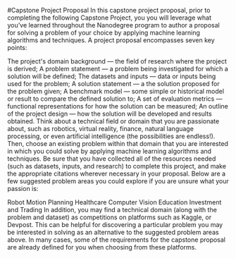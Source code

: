 #Capstone Project Proposal
In this capstone project proposal, prior to completing the following Capstone Project, you you will leverage what you’ve learned throughout the Nanodegree program to author a proposal for solving a problem of your choice by applying machine learning algorithms and techniques. A project proposal encompasses seven key points:

The project's domain background — the field of research where the project is derived;
A problem statement — a problem being investigated for which a solution will be defined;
The datasets and inputs — data or inputs being used for the problem;
A solution statement — a the solution proposed for the problem given;
A benchmark model — some simple or historical model or result to compare the defined solution to;
A set of evaluation metrics — functional representations for how the solution can be measured;
An outline of the project design — how the solution will be developed and results obtained.
Think about a technical field or domain that you are passionate about, such as robotics, virtual reality, finance, natural language processing, or even artificial intelligence (the possibilities are endless!). Then, choose an existing problem within that domain that you are interested in which you could solve by applying machine learning algorithms and techniques. Be sure that you have collected all of the resources needed (such as datasets, inputs, and research) to complete this project, and make the appropriate citations wherever necessary in your proposal. Below are a few suggested problem areas you could explore if you are unsure what your passion is:

Robot Motion Planning
Healthcare
Computer Vision
Education
Investment and Trading
In addition, you may find a technical domain (along with the problem and dataset) as competitions on platforms such as Kaggle, or Devpost. This can be helpful for discovering a particular problem you may be interested in solving as an alternative to the suggested problem areas above. In many cases, some of the requirements for the capstone proposal are already defined for you when choosing from these platforms.
